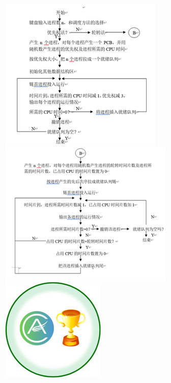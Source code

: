 ![实验一a](https://github.com/Daydream0929/Image/blob/main/shiyan1a.png)
![实验一b](https://github.com/Daydream0929/Image/blob/main/shiyan1b.png)
![实验一c](https://github.com/Daydream0929/Image/blob/main/AcWing.png)

